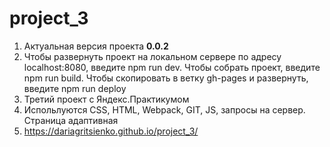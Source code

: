 # project_3
1. Актуальная версия проекта **0.0.2**
2. Чтобы развернуть проект на локальном сервере по адресу localhost:8080, введите npm run dev. Чтобы собрать проект, введите npm run build. Чтобы скопировать в ветку gh-pages и развернуть, введите npm run deploy
3. Третий проект с Яндекс.Практикумом
4. Испольлуются CSS, HTML, Webpack, GIT, JS, запросы на сервер. Страница адаптивная
5. https://dariagritsienko.github.io/project_3/
